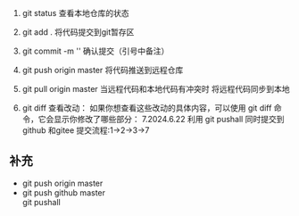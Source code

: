    1. git status  查看本地仓库的状态
   2. git add .   将代码提交到git暂存区
   3. git commit -m '' 确认提交（引号中备注）
   4. git push origin master 将代码推送到远程仓库

   5. git pull origin master 当远程代码和本地代码有冲突时  将远程代码同步到本地
   6. git diff  查看改动： 如果你想查看这些改动的具体内容，可以使用 git diff 命令，它会显示你修改了哪些部分：
   7.2024.6.22 利用 git pushall 同时提交到github 和gitee 
   提交流程:1->2->3->7 

   ## 补充

   - git push origin master
   - git push github master   
   git pushall
   